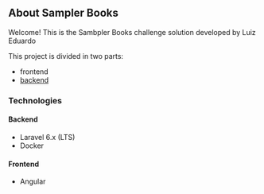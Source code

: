 ## About Sampler Books

Welcome!
This is the Sambpler Books challenge solution developed by Luiz Eduardo

This project is divided in two parts:
- frontend 
- [backend](backend/README.md)

### Technologies

#### Backend

* Laravel 6.x (LTS)
* Docker

#### Frontend

* Angular
